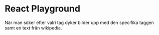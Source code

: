 # React Playground
När man söker efter valri tag dyker bilder upp med den specifika taggen samt en text från wikipedia.
